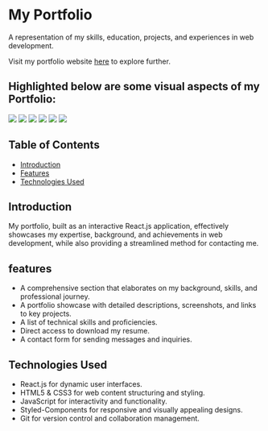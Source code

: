 # My Portfolio

A representation of my skills, education, projects, and experiences in web development. 

Visit my portfolio website [here](https://abhishek-rawool.netlify.app) to explore further.

## Highlighted below are some visual aspects of my Portfolio:
<img width="fit-content;" src="https://github.com/AbhiRawool911/Portfolio/assets/157002044/10983215-b99f-477c-b3a0-d7b246ffe001"/>
<img width="fit-content;" src="https://github.com/AbhiRawool911/Portfolio/assets/157002044/2f7290d6-9046-4f69-83ad-d22c806127c8"/>
<img width="fit-content;" src="https://github.com/AbhiRawool911/Portfolio/assets/157002044/9243b429-95bb-435c-b11a-22cb80b62540"/>
<img width="fit-content;" src="https://github.com/AbhiRawool911/Portfolio/assets/157002044/1be04f98-9c41-459a-874f-38e936fbee1f"/>
<img width="fit-content;" src="https://github.com/AbhiRawool911/Portfolio/assets/157002044/dede6f8a-4634-4a61-b538-da51a7c8bfb6"/>
<img width="fit-content;" src="https://github.com/AbhiRawool911/Portfolio/assets/157002044/ac688337-babd-4f24-8a4a-f963b9412754"/>


## Table of Contents
- [Introduction](#introduction)
- [Features](#features)
- [Technologies Used](#technologies-used)

## Introduction
My portfolio, built as an interactive React.js application, effectively showcases my expertise, background, and achievements in web development, while also providing a streamlined method for contacting me.

## features
- A comprehensive section that elaborates on my background, skills, and professional journey.
- A portfolio showcase with detailed descriptions, screenshots, and links to key projects.
- A list of technical skills and proficiencies.
- Direct access to download my resume.
- A contact form for sending messages and inquiries.

## Technologies Used
- React.js for dynamic user interfaces.
- HTML5 & CSS3 for web content structuring and styling.
- JavaScript for interactivity and functionality.
- Styled-Components for responsive and visually appealing designs.
- Git for version control and collaboration management.

